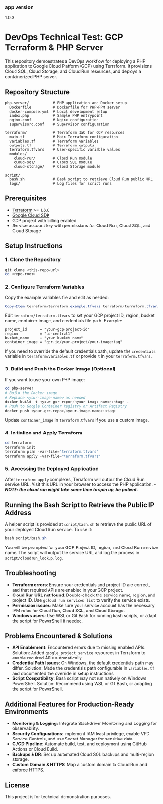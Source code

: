 ### app version

1.0.3

# DevOps Technical Test: GCP Terraform & PHP Server

This repository demonstrates a DevOps workflow for deploying a PHP application to Google Cloud Platform (GCP) using Terraform. It provisions Cloud SQL, Cloud Storage, and Cloud Run resources, and deploys a containerized PHP server.

## Repository Structure

```
php-server/           # PHP application and Docker setup
  Dockerfile          # Dockerfile for PHP-FPM server
  docker-compose.yml  # Local development setup
  index.php           # Sample PHP entrypoint
  nginx.conf          # Nginx configuration
  supervisord.conf    # Supervisor configuration

terraform/            # Terraform IaC for GCP resources
  main.tf             # Main Terraform configuration
  variables.tf        # Terraform variables
  outputs.tf          # Terraform outputs
  terraform.tfvars    # User-specific variable values
  modules/
    cloud-run/        # Cloud Run module
    cloud-sql/        # Cloud SQL module
    cloud-storage/    # Cloud Storage module

script/
  bash.sh             # Bash script to retrieve Cloud Run public URL
  logs/               # Log files for script runs
```

## Prerequisites

- [Terraform](https://www.terraform.io/downloads.html) >= 1.3.0
- [Google Cloud SDK](https://cloud.google.com/sdk/docs/install)
- GCP project with billing enabled
- Service account key with permissions for Cloud Run, Cloud SQL, and Cloud Storage

## Setup Instructions

### 1. Clone the Repository

```powershell
git clone <this-repo-url>
cd <repo-root>
```

### 2. Configure Terraform Variables

Copy the example variables file and edit as needed:

```powershell
Copy-Item terraform/terraform.example.tfvars terraform/terraform.tfvars
```

Edit `terraform/terraform.tfvars` to set your GCP project ID, region, bucket name, container image, and credentials file path. Example:

```hcl
project_id      = "your-gcp-project-id"
region          = "us-central1"
bucket_name     = "your-bucket-name"
container_image = "gcr.io/your-project/your-image:tag"
```

If you need to override the default credentials path, update the `credentials` variable in `terraform/variables.tf` or provide it in your `terraform.tfvars`.

### 3. Build and Push the Docker Image (Optional)

If you want to use your own PHP image:

```powershell
cd php-server
# Build the Docker image
# Replace <your-image-name> as needed
docker build -t <your-gcr-repo>/<your-image-name>:<tag> .
# Push to Google Container Registry or Artifact Registry
docker push <your-gcr-repo>/<your-image-name>:<tag>
```

Update `container_image` in `terraform.tfvars` if you use a custom image.

### 4. Initialize and Apply Terraform

```powershell
cd terraform
terraform init
terraform plan -var-file="terraform.tfvars"
terraform apply -var-file="terraform.tfvars"
```

### 5. Accessing the Deployed Application

After `terraform apply` completes, Terraform will output the Cloud Run service URL. Visit this URL in your browser to access the PHP application. -**_NOTE: the cloud run might take some time to spin up, be patient._**

## Running the Bash Script to Retrieve the Public IP Address

A helper script is provided at `script/bash.sh` to retrieve the public URL of your deployed Cloud Run service. To use it:

```powershell
bash script/bash.sh
```

You will be prompted for your GCP Project ID, region, and Cloud Run service name. The script will output the service URL and log the process in `script/cloudrun_lookup.log`.

## Troubleshooting

- **Terraform errors**: Ensure your credentials and project ID are correct, and that required APIs are enabled in your GCP project.
- **Cloud Run URL not found**: Double-check the service name, region, and project ID. Use `gcloud run services list` to verify the service exists.
- **Permission issues**: Make sure your service account has the necessary IAM roles for Cloud Run, Cloud SQL, and Cloud Storage.
- **Windows users**: Use WSL or Git Bash for running bash scripts, or adapt the script for PowerShell if needed.

## Problems Encountered & Solutions

- **API Enablement**: Encountered errors due to missing enabled APIs. Solution: Added `google_project_service` resources in Terraform to enable required APIs automatically.
- **Credential Path Issues**: On Windows, the default credentials path may differ. Solution: Made the credentials path configurable in `variables.tf` and documented the override in setup instructions.
- **Script Compatibility**: Bash script may not run natively on Windows PowerShell. Solution: Recommend using WSL or Git Bash, or adapting the script for PowerShell.

## Additional Features for Production-Ready Environments

- **Monitoring & Logging**: Integrate Stackdriver Monitoring and Logging for observability.
- **Security Configurations**: Implement IAM least privilege, enable VPC Service Controls, and use Secret Manager for sensitive data.
- **CI/CD Pipeline**: Automate build, test, and deployment using GitHub Actions or Cloud Build.
- **Backups & DR**: Set up automated Cloud SQL backups and multi-region storage.
- **Custom Domain & HTTPS**: Map a custom domain to Cloud Run and enforce HTTPS.

## License

This project is for technical demonstration purposes.
